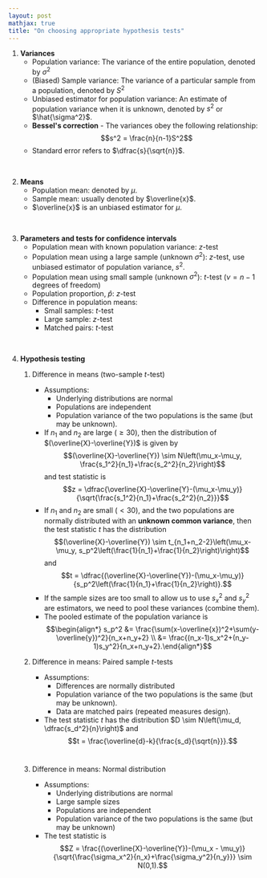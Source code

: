 ```yaml
---
layout: post
mathjax: true
title: "On choosing appropriate hypothesis tests"
---
```


1. **Variances**
	- Population variance: The variance of the entire population, denoted by $\sigma^2$
	- (Biased) Sample variance: The variance of a particular sample from a population, denoted by $S^2$
	- Unbiased estimator for population variance: An estimate of population variance when it is unknown, denoted by $s^2$ or $\hat{\sigma^2}$.
	- **Bessel's correction** - The variances obey the following relationship: $$s^2 = \frac{n}{n-1}S^2$$
	- Standard error refers to $\dfrac{s}{\sqrt{n}}$.
<br>

2. **Means**
	- Population mean: denoted by $\mu$.
	- Sample mean: usually denoted by $\overline{x}$.
	- $\overline{x}$ is an unbiased estimator for $\mu$.
<br>

3. **Parameters and tests for confidence intervals**
	- Population mean with known population variance: $z$-test
	- Population mean using a large sample (unknown $\sigma^2$): $z$-test, use unbiased estimator of population variance, $s^2$. 
	- Population mean using small sample (unknown $\sigma^2$): $t$-test ($\nu = n-1$ degrees of freedom)
	- Population proportion, $\hat{p}$: $z$-test
	- Difference in population means: 
		- Small samples: $t$-test
		- Large sample: $z$-test
		- Matched pairs: $t$-test
<br>

4. **Hypothesis testing** <br>
	1. Difference in means (two-sample $t$-test)
		- Assumptions: 
			- Underlying distributions are normal
			- Populations are independent
			- Population variance of the two populations is the same (but may be unknown).
		- If $n_1$ and $n_2$ are large ($\ge 30$), then the distribution of $(\overline{X}-\overline{Y})$ is given by $$(\overline{X}-\overline{Y}) \sim N\left(\mu_x-\mu_y, \frac{s_1^2}{n_1}+\frac{s_2^2}{n_2}\right)$$ and test statistic is $$z = \dfrac{\overline{X}-\overline{Y}-(\mu_x-\mu_y)}{\sqrt{\frac{s_1^2}{n_1}+\frac{s_2^2}{n_2}}}$$
		- If $n_1$ and $n_2$ are small ($<30$), and the two populations are normally distributed with an **unknown common variance**, then the test statistic $t$ has the distribution $$(\overline{X}-\overline{Y}) \sim t_{n_1+n_2-2}\left(\mu_x-\mu_y, s_p^2\left(\frac{1}{n_1}+\frac{1}{n_2}\right)\right)$$ and $$t = \dfrac{(\overline{X}-\overline{Y})-(\mu_x-\mu_y)}{s_p^2\left(\frac{1}{n_1}+\frac{1}{n_2}\right)}.$$
		- If the sample sizes are too small to allow us to use $s_x^2$ and $s_y^2$ are estimators, we need to pool these variances (combine them).
		- The pooled estimate of the population variance is
$$\begin{align*} s_p^2 &= \frac{\sum(x-\overline{x})^2+\sum(y-\overline{y})^2}{n_x+n_y+2} \\ &= \frac{(n_x-1)s_x^2+(n_y-1)s_y^2}{n_x+n_y+2}.\end{align*}$$
  
	2. Difference in means: Paired sample $t$-tests
		- Assumptions:
			- Differences are normally distributed
			- Population variance of the two populations is the same (but may be unknown).
			- Data are matched pairs (repeated measures design).
		- The test statistic $t$ has the distribution  $D \sim N\left(\mu_d, \dfrac{s_d^2}{n}\right)$ and $$t = \frac{\overline{d}-k}{\frac{s_d}{\sqrt{n}}}.$$ <br>
	3. Difference in means: Normal distribution 
		- Assumptions:
			- Underlying distributions are normal
			- Large sample sizes
			- Populations are independent
			- Population variance of the two populations is the same (but may be unknown)
		- The test statistic is $$Z = \frac{(\overline{X}-\overline{Y})-(\mu_x - \mu_y)}{\sqrt{\frac{\sigma_x^2}{n_x}+\frac{\sigma_y^2}{n_y}}} \sim N(0,1).$$

